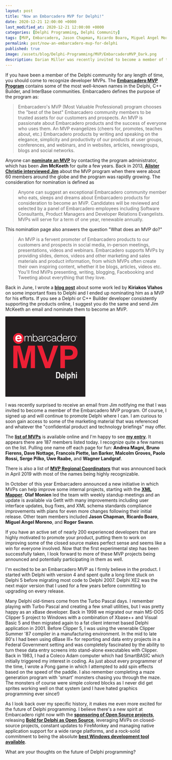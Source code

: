 ```yaml
---
layout: post
title: "Now an Embarcadero MVP for Delphi!"
date: 2020-12-21 12:00:00 +0000
last_modified_at: 2020-12-21 12:00:00 +0000
categories: [Delphi Programming, Delphi Community]
tags: [MVP, Embarcadero, Jason Chapman, Ricardo Boaro, Miguel Angel Moreno, Roger Swann, Jim McKeeth, Kiriakos Vlahos, Andrea Magni, Bruno Fierens, Dave Nottage, Francois Piette, Ian Barker, Malcolm Groves, Paolo Rossi, Serge Pilko, Uwe Raabe, Wagner Landgraf, Olaf Monien, Alister Christie, Darian Miller]
permalink: post/now-an-embarcadero-mvp-for-delphi
published: true
image: /assets/blog/Delphi-Programming/MVP/EmbarcaderoMVP_Dark.png
description: Darian Miller was recently invited to become a member of the Embarcadero MVP program.
---
```

If you have been a member of the Delphi community for any length of time, you should come to recognize developer MVPs. The [**Embarcadero MVP Program**](https://www.embarcadero.com/embarcadero-mvp-program) contains some of the most well-known names in the Delphi, C++ Builder, and InterBase communities. Embarcadero defines the purpose of the program as:

> Embarcadero's MVP (Most Valuable Professional) program chooses the "best of the best" Embarcadero community members to be trusted assets for our customers and prospects. An MVP is passionate about Embarcadero products and the success of everyone who uses them. An MVP evangelizes (cheers for, promotes, teaches about, etc.) Embarcadero products by writing and speaking on the elegance, simplicity and productivity of our products at user groups, conferences, and webinars, and in websites, articles, newsgroups, blogs and social networks.

Anyone can [**nominate an MVP**](https://www.embarcadero.com/nominating-an-mvp) by contacting the program administrator, which has been **Jim McKeeth** for quite a few years. Back in 2013, [**Alister Christie interviewed Jim**](https://youtu.be/M66eN73T2PM) about the MVP program when there were about 60 members around the globe and the program was rapidly growing. The consideration for nomination is defined as

> Anyone can suggest an exceptional Embarcadero community member who eats, sleeps and dreams about Embarcadero products for consideration to become an MVP. Candidates will be reviewed and selected by a panel of Embarcadero employees including Software Consultants, Product Managers and Developer Relations Evangelists. MVPs will serve for a term of one year, renewable annually.

This nomination page also answers the question "What does an MVP do?"

> An MVP is a fervent promoter of Embarcadero products to our customers and prospects in social media, in-person meetings, presentations, videos and webinars. Embarcadero supports MVPs by providing slides, demos, videos and other marketing and sales materials and product information, from which MVPs often create their own inspiring content, whether it be blogs, articles, videos etc. You'll find MVPs presenting, writing, blogging, Facebooking and Tweeting about everything that they love.

Back in June, I wrote a [**blog post**](https://www.ideasawakened.com/post/tmonitor-event-stack-fix-by-a-true-delphi-mvp) about some work led by **Kiriakos Vlahos** on some important fixes to Delphi and I ended up nominating him as a MVP for his efforts. If you see a Delphi or C++ Builder developer consistently supporting the products online, I suggest you do the same and send Jim McKeeth an email and nominate them to become an MVP.

![Embarcadero MVP for Delphi](/assets/blog/Delphi-Programming/MVP/EmbarcaderoMVP_Dark.png)

I was recently surprised to receive an email from Jim notifying me that I was invited to become a member of the Embarcadero MVP program. Of course, I signed up and will continue to promote Delphi where I can. I am curious to soon gain access to some of the marketing material that was referenced and whatever the "confidential product and technology briefings" may offer.

The [**list of MVPs**](https://www.embarcadero.com/partners/mvp-directory) is available online and I'm happy to see [**my entry**](https://www.embarcadero.com/partners/mvp-directory?filter[search]=Darian%20Miller). It appears there are 187 members listed today. I recognize quite a few names on the list. Pulling one name off each page for fun: **Andrea Magni, Bruno Fierens, Dave Nottage, Francois Piette, Ian Barker, Malcolm Groves, Paolo Rossi, Serge Pilko, Uwe Raabe,** and **Wagner Landgraf**.

There is also a list of [**MVP Regional Coordinators**](https://blogs.embarcadero.com/introducing-embarcadero-mvp-regional-coordinators/) that was announced back in April 2019 with most of the names being highly recognizable.

In October of this year Embarcadero announced a new initiative in which MVPs can help improve some internal projects, starting with the [**XML Mapper**](https://blogs.embarcadero.com/update-xml-mapper/). **Olaf Monien** led the team with weekly standup meetings and an update is available via GetIt with many improvements including user interface updates, bug fixes, and XML schema standards compliance improvements with plans for even more changes following their initial release. Other team members included **Jason Chapman**, **Ricardo Boaro**, **Miguel Angel Moreno**, and **Roger Swann**.

If you have an active set of nearly 200 experienced developers that are highly motivated to promote your product, putting them to work on improving some of the closed source makes perfect sense and seems like a win for everyone involved. Now that the first experimental step has been successfully taken, I look forward to more of these MVP projects being announced and potentially participating in them as well.

I'm excited to be an Embarcadero MVP as I firmly believe in the product. I started with Delphi with version 4 and spent quite a long time stuck on Delphi 5 before migrating most code to Delphi 2007. Delphi XE2 was the next major version that I used for a few years before committing to upgrading on every release.

Many Delphi old-timers come from the Turbo Pascal days. I remember playing with Turbo Pascal and creating a few small utilities, but I was pretty happy as an xBase developer. Back in 1998 we migrated our main MS-DOS Clipper 5 project to Windows with a combination of Xbase++ and Visual Basic 5 and then migrated again to a fat client internet based Delphi application in 2001. Before Clipper 5, I was using the venerable Clipper Summer '87 compiler in a manufacturing environment. In the mid to late 80's I had been using dBase III+ for reporting and data entry projects in a Federal Government setting and was completely fascinated by the ability to turn these data entry screens into stand-alone executables with Clipper. Back in 1983, I had a Coleco Adam computer which had SmartBASIC which initially triggered my interest in coding. As just about every programmer of the time, I wrote a Pong game in which I attempted to add spin effects based on the speed of the paddle. I also remember completing a maze generation program with 'smart' monsters chasing you through the maze. The monsters of course were simple colored blocks as I never did get sprites working well on that system (and I have hated graphics programming ever since!)

As I look back over my specific history, it makes me even more excited for the future of Delphi programming. I believe there's a new spirit at Embarcadero right now with the [**sponsoring of Open Source projects**](https://blogs.embarcadero.com/embarcadero-open-source-project-sponsorship/), releasing [**Bold for Delphi as Open Source**](https://blogs.embarcadero.com/embarcadero-open-source-project-sponsorship/), leveraging MVPs on closed-source projects, constant updates to FireMonkey and managing native application support for a wide range platforms, and a rock-solid commitment to being the absolute [**best Windows development tool available**](https://www.ideasawakened.com/post/delphi-10-4-sydney-is-the-best-tool-for-creating-windows-applications).

What are your thoughts on the future of Delphi programming? 
